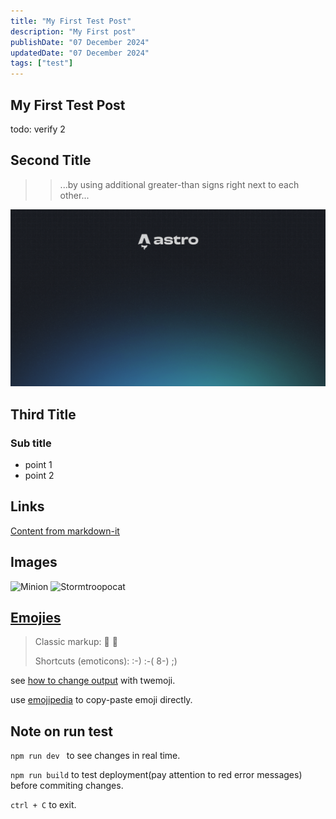 ```yaml
---
title: "My First Test Post"
description: "My First post"
publishDate: "07 December 2024"
updatedDate: "07 December 2024"
tags: ["test"]
---
```


## My First Test Post

todo: verify 2

## Second Title

> > ...by using additional greater-than signs right next to each other...

![Astro theme cover logo](./cover.png)

## Third Title
### Sub title
* point 1
* point 2
  

## Links

[Content from markdown-it](https://markdown-it.github.io/)

## Images

![Minion](https://octodex.github.com/images/minion.png)
![Stormtroopocat](https://octodex.github.com/images/stormtroopocat.jpg "The Stormtroopocat")

## [Emojies](https://github.com/markdown-it/markdown-it-emoji)

> Classic markup: 🎉 🚀
>
> Shortcuts (emoticons): :-) :-( 8-) ;)

see [how to change output](https://github.com/markdown-it/markdown-it-emoji#change-output) with twemoji.

use [emojipedia](https://emojipedia.org/rocket) to copy-paste emoji directly.

## Note on run test

```npm run dev ``` to see changes in real time.

```npm run build``` to test deployment(pay attention to red error messages) before commiting changes.

```ctrl + C``` to exit.